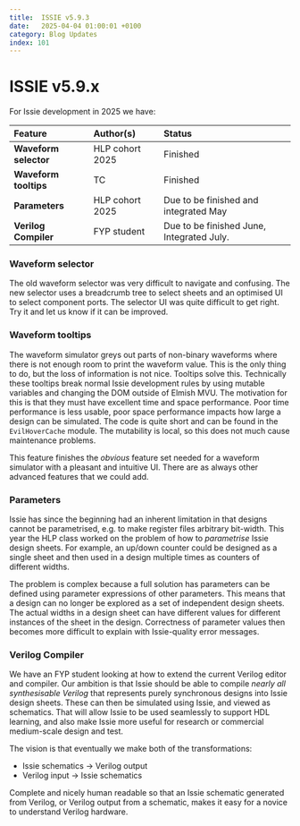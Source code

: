 ```yaml
---
title:  ISSIE v5.9.3
date:   2025-04-04 01:00:01 +0100
category: Blog Updates
index: 101
---
```

# ISSIE v5.9.x

For Issie development in 2025 we have:

|Feature|Author(s) |Status|
|:---------|:-----------|:---------|
| **Waveform selector** | HLP cohort 2025 | Finished | 
| **Waveform tooltips**| TC | Finished| 
| **Parameters** | HLP cohort 2025 | Due to be finished and integrated May |
| **Verilog Compiler** | FYP student | Due to be finished June, Integrated July. |

### Waveform selector

The old waveform selector was very difficult to navigate and confusing. The new selector uses a breadcrumb tree to select sheets and an optimised UI to select component ports. The selector UI was quite difficult to get right. Try it and let us know if it can be improved.


### Waveform tooltips

The waveform simulator greys out parts of non-binary waveforms where there is not enough room to print the waveform value. This is the only thing to do, but the loss of information is not nice. Tooltips solve this. Technically these tooltips break normal Issie development rules by using mutable variables and changing the DOM outside of Elmish MVU. The motivation for this is that they must have excellent time and space performance. Poor time performance is less usable, poor space performance impacts how large a design can be simulated. The code is quite short and can be found in the `EvilHoverCache` module. The mutability is local, so this does not much cause maintenance problems.

This feature finishes the *obvious* feature set needed for a waveform simulator with a pleasant and intuitive UI. There are as always other advanced features that we could add.

### Parameters

Issie has since the beginning had an inherent limitation in that designs cannot be parametrised, e.g. to make register files arbitrary bit-width. This year the HLP class worked on the problem of how to *parametrise* Issie design sheets. For example, an up/down counter could be designed as a single sheet and then used in a design multiple times as counters of different widths.

The problem is complex because a full solution has parameters can be defined using parameter expressions of other parameters. This means that a design can no longer be explored as a set of independent design sheets. The actual widths in a design sheet can have different values for different instances of the sheet in the design. Correctness of parameter values then becomes more difficult to explain with Issie-quality error messages.

### Verilog Compiler

We have an FYP student looking at how to extend the current Verilog editor and compiler. Our ambition is that Issie should be able to compile *nearly all synthesisable Verilog* that represents purely synchronous designs into Issie design sheets. These can then be simulated using Issie, and viewed as schematics. That will allow Issie to be used seamlessly to support HDL learning, and also make Issie more useful for research or commercial medium-scale design and test.

The vision is that eventually we make both of the transformations:

* Issie schematics -> Verilog output
* Verilog input -> Issie schematics

Complete and nicely human readable so that an Issie schematic generated from Verilog, or Verilog output from a schematic,  makes it easy for a novice to understand Verilog hardware.



